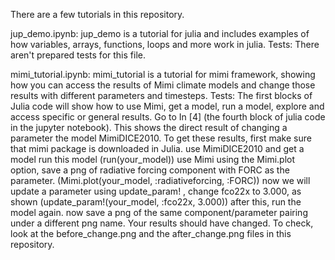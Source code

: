 There are a few tutorials in this repository. 

jup_demo.ipynb:
jup_demo is a tutorial for julia and includes examples of how variables, arrays, functions, loops 
and more work in julia. 
Tests:
There aren't prepared tests for this file.

mimi_tutorial.ipynb:
mimi_tutorial is a tutorial for mimi framework, showing how you can access the results of Mimi climate models and change those results with different
parameters and timesteps.
Tests:
The first blocks of Julia code will show how to use Mimi, get a model, run a model, explore and access specific or general results.
Go to In [4] (the fourth block of julia code in the jupyter notebook). This shows the direct result of changing a parameter the model 
MimiDICE2010. To get these results, first make sure that mimi package is downloaded in Julia. 
use MimiDICE2010 and get a model 
run this model (run(your_model))
use Mimi
using the Mimi.plot option, save a png of radiative forcing component with FORC as the parameter. (Mimi.plot(your_model, :radiativeforcing, :FORC))
now we will update a parameter
using update_param! , change fco22x to 3.000, as shown (update_param!(your_model, :fco22x, 3.000))
after this, run the model again. 
now save a png of the same component/parameter pairing under a different png name. 
Your results should have changed. To check, look at the before_change.png and the after_change.png files in this repository. 

